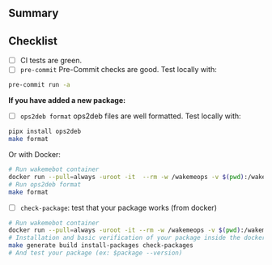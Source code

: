 ## Summary

<!-- short description of your change here -->

## Checklist

- [ ] CI tests are green.
- [ ] `pre-commit` Pre-Commit checks are good. Test locally with:

```bash
pre-commit run -a
```

**If you have added a new package:**

- [ ] `ops2deb format` ops2deb files are well formatted. Test locally with:

```bash
pipx install ops2deb
make format
```

Or with Docker:

```bash
# Run wakemebot container
docker run --pull=always -uroot -it  --rm -w /wakemeops -v $(pwd):/wakemeops upciti/wakemebot:main bash
# Run ops2deb format
make format
```

- [ ] `check-package`: test that your package works (from docker)

```bash
# Run wakemebot container
docker run --pull=always -uroot -it --rm -w /wakemeops -v $(pwd):/wakemeops upciti/wakemebot:main bash
# Installation and basic verification of your package inside the docker
make generate build install-packages check-packages
# And test your package (ex: $package --version)
```

<!-- Thank you for contributing to WakeMeOps! -->
